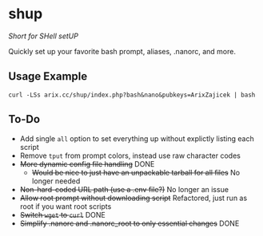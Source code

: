 # shup
_Short for SHell setUP_

Quickly set up your favorite bash prompt, aliases, .nanorc, and more.

## Usage Example
`curl -LSs arix.cc/shup/index.php?bash&nano&pubkeys=ArixZajicek | bash`

## To-Do
- Add single `all` option to set everything up without explictly listing each script
- Remove `tput` from prompt colors, instead use raw character codes
- ~~More dynamic config file handling~~ DONE
	- ~~Would be nice to just have an unpackable tarball for all files~~ No longer needed
- ~~Non-hard-coded URL path (use a .env file?)~~ No longer an issue
- ~~Allow root prompt without downloading script~~ Refactored, just run as root if you want root scripts
- ~~Switch `wget` to `curl`~~ DONE
- ~~Simplify .nanorc and .nanorc_root to only essential changes~~ DONE
